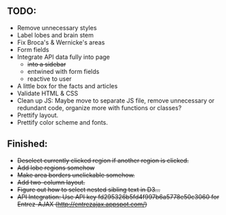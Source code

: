 TODO:
---------
 
- Remove unnecessary styles
- Label lobes and brain stem
- Fix Broca's & Wernicke's areas
- Form fields
- Integrate API data fully into page
    + ~~into a sidebar~~
    + entwined with form fields
    + reactive to user
- A little box for the facts and articles
- Validate HTML & CSS
- Clean up JS: Maybe move to separate JS file, remove unnecessary or redundant code, organize more with functions or classes?
- Prettify layout.
- Prettify color scheme and fonts.

Finished:
------------

- ~~Deselect currently clicked region if another region is clicked.~~
- ~~Add lobe regions somehow~~
- ~~Make area borders unclickable somehow.~~
- ~~Add two-column layout.~~
- ~~Figure out how to select nested sibling text in D3...~~
- ~~API Integration: Use API key fd295326b5fd4f997b6a5778e50c3060 for Entrez-AJAX (http://entrezajax.appspot.com/)~~
